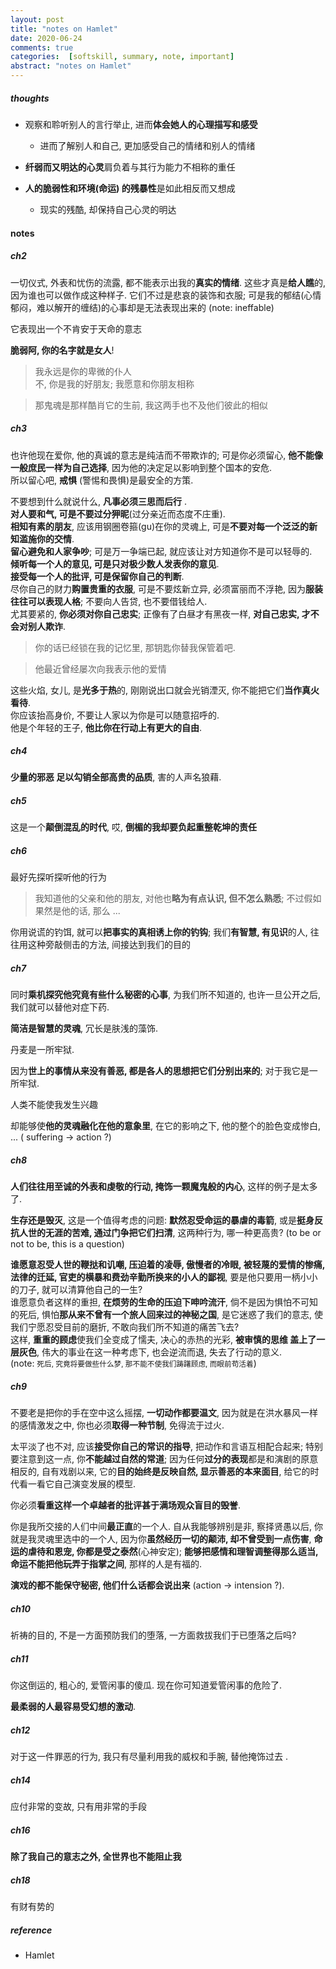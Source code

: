 ```yaml
---
layout: post
title: "notes on Hamlet"
date: 2020-06-24
comments: true
categories:  [softskill, summary, note, important]
abstract: "notes on Hamlet"
---
```

##### thoughts

  +  观察和聆听别人的言行举止, 进而**体会她人的心理描写和感受**
      - 进而了解别人和自己,  更加感受自己的情绪和别人的情绪  

  +  **纤弱而又明达的心灵**肩负着与其行为能力不相称的重任

  +  **人的脆弱性和环境(命运) 的残暴性**是如此相反而又想成
      - 现实的残酷, 却保持自己心灵的明达

#### notes

##### ch2

一切仪式, 外表和忧伤的流露, 都不能表示出我的**真实的情绪**.
这些才真是**给人瞧**的, 因为谁也可以做作成这种样子.
它们不过是悲哀的装饰和衣服; 
可是我的郁结(心情郁闷，难以解开的缠结)的心事却是无法表现出来的 (note: ineffable)

它表现出一个不肯安于天命的意志

**脆弱阿, 你的名字就是女人**!

> 我永远是你的卑微的仆人  
> 不, 你是我的好朋友; 我愿意和你朋友相称    

>  
> 那鬼魂是那样酷肖它的生前, 我这两手也不及他们彼此的相似  

##### ch3

也许他现在爱你, 他的真诚的意志是纯洁而不带欺诈的; 可是你必须留心, **他不能像一般庶民一样为自己选择**, 
因为他的决定足以影响到整个国本的安危.  
所以留心吧, **戒惧** (警惕和畏惧)是最安全的方策.

不要想到什么就说什么, **凡事必须三思而后行** .  
**对人要和气, 可是不要过分狎昵**(过分亲近而态度不庄重).  
**相知有素的朋友**, 应该用钢圈卷箍(gu)在你的灵魂上, 可是**不要对每一个泛泛的新知滥施你的交情**.  
**留心避免和人家争吵**; 可是万一争端已起, 就应该让对方知道你不是可以轻辱的.  
**倾听每一个人的意见, 可是只对极少数人发表你的意见**.  
**接受每一个人的批评, 可是保留你自己的判断**.  
尽你自己的财力**购置贵重的衣服**, 可是不要炫新立异, 必须富丽而不浮艳, 因为**服装往往可以表现人格**; 
不要向人告贷, 也不要借钱给人.  
尤其要紧的, **你必须对你自己忠实**; 正像有了白昼才有黑夜一样, **对自己忠实, 才不会对别人欺诈**.  

>  
> 你的话已经锁在我的记忆里, 那钥匙你替我保管着吧.  

>  
> 他最近曾经屡次向我表示他的爱情  

这些火焰, 女儿, 是**光多于热**的, 刚刚说出口就会光销湮灭, 你不能把它们**当作真火看待**.  
你应该抬高身价, 不要让人家以为你是可以随意招呼的.   
他是个年轻的王子, **他比你在行动上有更大的自由**.  

##### ch4

**少量的邪恶 足以勾销全部高贵的品质**, 害的人声名狼藉.

##### ch5

这是一个**颠倒混乱的时代**, 哎, **倒楣的我却要负起重整乾坤的责任**

##### ch6

最好先探听探听他的行为

>  
> 我知道他的父亲和他的朋友, 对他也**略为有点认识, 但不怎么熟悉**; 不过假如果然是他的话, 那么 ...  

你用说谎的钓饵, 就可以**把事实的真相诱上你的钓钩**; 
我们**有智慧, 有见识**的人, 往往用这种旁敲侧击的方法, 间接达到我们的目的

##### ch7

同时**乘机探究他究竟有些什么秘密的心事**, 为我们所不知道的, 也许一旦公开之后, 我们就可以替他对症下药.

**简洁是智慧的灵魂**, 冗长是肤浅的藻饰.

丹麦是一所牢狱.

因为**世上的事情从来没有善恶, 都是各人的思想把它们分别出来的**; 对于我它是一所牢狱.

人类不能使我发生兴趣

却能够使**他的灵魂融化在他的意象里**, 在它的影响之下, 他的整个的脸色变成惨白, ... ( suffering -> action ?)

##### ch8

**人们往往用至诚的外表和虔敬的行动, 掩饰一颗魔鬼般的内心**, 这样的例子是太多了.

**生存还是毁灭**, 这是一个值得考虑的问题: **默然忍受命运的暴虐的毒箭**, 或是**挺身反抗人世的无涯的苦难, 通过门争把它们扫清**, 这两种行为, 哪一种更高贵?  (to be or not to be, this is a question)

**谁愿意忍受人世的鞭挞和讥嘲, 压迫着的凌辱, 傲慢者的冷眼, 被轻蔑的爱情的惨痛, 法律的迁延, 
官吏的横暴和费劲辛勤所换来的小人的鄙视**, 要是他只要用一柄小小的刀子, 就可以清算他自己的一生?  
谁愿意负者这样的重担, **在烦劳的生命的压迫下呻吟流汗**, 倘不是因为惧怕不可知的死后, 
惧怕**那从来不曾有一个旅人回来过的神秘之国**, 是它迷惑了我们的意志, 使我们宁愿忍受目前的磨折, 
不敢向我们所不知道的痛苦飞去?    
这样, **重重的顾虑**使我们全变成了懦夫, 决心的赤热的光彩, **被审慎的思维
盖上了一层灰色**, 伟大的事业在这一种考虑下, 也会逆流而退, 失去了行动的意义.   
(note: <small>死后, 究竟将要做些什么梦, 那不能不使我们踌躇顾虑, 而眼前苟活着</small>)

##### ch9

不要老是把你的手在空中这么摇摆, **一切动作都要温文**, 因为就是在洪水暴风一样的感情激发之中, 你也必须**取得一种节制**, 免得流于过火.

太平淡了也不对, 应该**接受你自己的常识的指导**, 把动作和言语互相配合起来; 
特别要注意到这一点, 你**不能越过自然的常道**; 因为任何**过分的表现**都是和演剧的原意相反的, 自有戏剧以来, 它的**目的始终是反映自然, 显示善恶的本来面目**, 给它的时代看一看它自己演变发展的模型.

你必须**看重这样一个卓越者的批评甚于满场观众盲目的毁誉**.

你是我所交接的人们中间**最正直**的一个人.
自从我能够辨别是非, 察择贤愚以后, 你就是我灵魂里选中的一个人, 因为你**虽然经历一切的颠沛, 
却不曾受到一点伤害**, **命运的虐待和恩宠, 你都是受之泰然**(心神安定); 
**能够把感情和理智调整得那么适当, 命运不能把他玩弄于指掌之间**, 那样的人是有福的.

**演戏的都不能保守秘密, 他们什么话都会说出来** (action -> intension ?).

##### ch10

祈祷的目的, 不是一方面预防我们的堕落, 一方面救拔我们于已堕落之后吗?

##### ch11

你这倒运的, 粗心的, 爱管闲事的傻瓜.
现在你可知道爱管闲事的危险了.

**最柔弱的人最容易受幻想的激动**.

##### ch12

对于这一件罪恶的行为, 我只有尽量利用我的威权和手腕, 替他掩饰过去 .

##### ch14

 应付非常的变故, 只有用非常的手段

#####  ch16

**除了我自己的意志之外, 全世界也不能阻止我**  

##### ch18

有财有势的  

##### reference

* Hamlet
